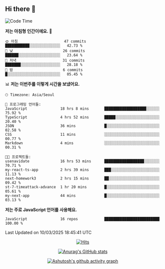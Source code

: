 ## Hi there 👋

<!--
**pnh135/pnh135** is a ✨ _special_ ✨ repository because its `README.md` (this file) appears on your GitHub profile.

Here are some ideas to get you started:

- 🔭 I’m currently working on ...
- 🌱 I’m currently learning ...
- 👯 I’m looking to collaborate on ...
- 🤔 I’m looking for help with ...
- 💬 Ask me about ...
- 📫 How to reach me: ...
- 😄 Pronouns: ...
- ⚡ Fun fact: ...
-->

<!--START_SECTION:waka-->
![Code Time](http://img.shields.io/badge/Code%20Time-117%20hrs%2054%20mins-blue)

**저는 아침형 인간이에요. 🐤** 

```text
🌞 아침                     47 commits          ███████████░░░░░░░░░░░░░░   42.73 % 
🌆 낮　                     26 commits          ██████░░░░░░░░░░░░░░░░░░░   23.64 % 
🌃 저녁                     31 commits          ███████░░░░░░░░░░░░░░░░░░   28.18 % 
🌙 밤　                     6 commits           █░░░░░░░░░░░░░░░░░░░░░░░░   05.45 % 
```


📊 **저는 이번주를 이렇게 시간을 보냈어요.** 

```text
🕑︎ Timezone: Asia/Seoul

💬 프로그래밍 언어들: 
JavaScript               18 hrs 8 mins       ███████████████████░░░░░░   75.92 % 
TypeScript               4 hrs 52 mins       █████░░░░░░░░░░░░░░░░░░░░   20.40 % 
JSON                     36 mins             █░░░░░░░░░░░░░░░░░░░░░░░░   02.58 % 
CSS                      11 mins             ░░░░░░░░░░░░░░░░░░░░░░░░░   00.77 % 
Markdown                 4 mins              ░░░░░░░░░░░░░░░░░░░░░░░░░   00.31 % 

🐱‍💻 프로젝트들: 
usenavidate              16 hrs 53 mins      ██████████████████░░░░░░░   70.71 % 
my-react-ts-app          2 hrs 39 mins       ███░░░░░░░░░░░░░░░░░░░░░░   11.13 % 
next-homework3           2 hrs 15 mins       ██░░░░░░░░░░░░░░░░░░░░░░░   09.42 % 
st-7-timeattack-advance  1 hr 20 mins        █░░░░░░░░░░░░░░░░░░░░░░░░   05.61 % 
my-next-app              44 mins             █░░░░░░░░░░░░░░░░░░░░░░░░   03.13 % 
```

**저는 주로 JavaScript 언어를 사용해요.** 

```text
JavaScript               16 repos            █████████████████████████   100.00 % 
```




 Last Updated on 10/03/2025 18:45:41 UTC
<!--END_SECTION:waka-->

  <div align=center>
	
  [![Hits](https://hits.seeyoufarm.com/api/count/incr/badge.svg?url=https%3A%2F%2Fgithub.com%2Fpnh135&count_bg=%2379C83D&title_bg=%23555555&icon=&icon_color=%23E7E7E7&title=hits&edge_flat=false)](https://hits.seeyoufarm.com) 
	
  </div>

<div align=center>
	
[![Anurag's GitHub stats](https://github-readme-stats.vercel.app/api?username=pnh135&show_icons=true&theme=radical)](https://github.com/anuraghazra/github-readme-stats)

</div>

<div align=center>
	
[![Ashutosh's github activity graph](https://github-readme-activity-graph.vercel.app/graph?username=pnh135&theme=merko)](https://github.com/ashutosh00710/github-readme-activity-graph)

</div>
